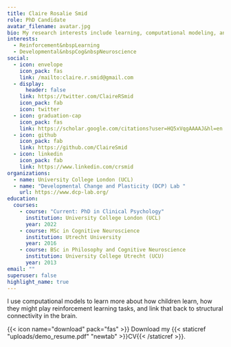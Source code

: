 ```yaml
---
title: Claire Rosalie Smid
role: PhD Candidate
avatar_filename: avatar.jpg
bio: My research interests include learning, computational modeling, and brains.
interests:
  - Reinforcement&nbspLearning
  - Developmental&nbspCog&nbspNeuroscience
social:
  - icon: envelope
    icon_pack: fas
    link: /mailto:claire.r.smid@gmail.com
  - display:
      header: false
    link: https://twitter.com/ClaireRSmid
    icon_pack: fab
    icon: twitter
  - icon: graduation-cap
    icon_pack: fas
    link: https://scholar.google.com/citations?user=HQ5xVqgAAAAJ&hl=en
  - icon: github
    icon_pack: fab
    link: https://github.com/ClaireSmid
  - icon: linkedin
    icon_pack: fab
    link: https://www.linkedin.com/crsmid
organizations:
  - name: University College London (UCL)
  - name: "Developmental Change and Plasticity (DCP) Lab "
    url: https://www.dcp-lab.org/
education:
  courses:
    - course: "Current: PhD in Clinical Psychology"
      institution: University College London (UCL)
      year: 2022
    - course: MSc in Cognitive Neuroscience
      institution: Utrecht University
      year: 2016
    - course: BSc in Philosophy and Cognitive Neuroscience
      institution: University College Utrecht (UCU)
      year: 2013
email: ""
superuser: false
highlight_name: true
---
```

I use computational models to learn more about how children learn, how they might play reinforcement learning tasks, and link that back to structural connectivity in the brain.

{{< icon name="download" pack="fas" >}} Download my {{< staticref "uploads/demo_resume.pdf" "newtab" >}}CV{{< /staticref >}}.